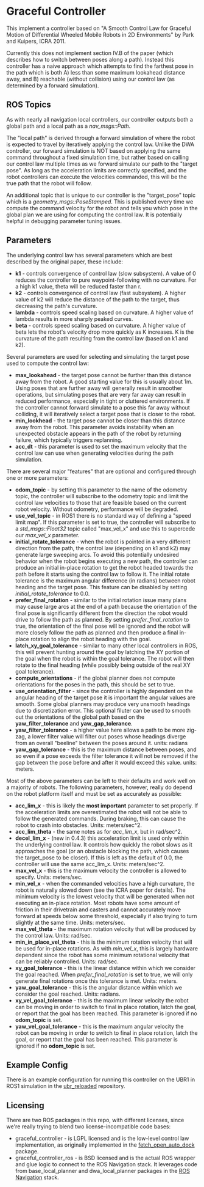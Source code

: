 # Graceful Controller

This implement a controller based on "A Smooth Control Law for Graceful
Motion of Differential Wheeled Mobile Robots in 2D Environments" by Park
and Kuipers, ICRA 2011.

Currently this does not implement section IV.B of the paper (which
describes how to switch between poses along a path). Instead this controller
has a naive approach which attempts to find the farthest pose in the path
which is both A) less than some maximum lookahead distance away, and B)
reachable (without collision) using our control law (as determined by
a forward simulation).

## ROS Topics

As with nearly all navigation local controllers, our controller outputs
both a global path and a local path as a _nav_msgs::Path_.

The "local path" is derived through a forward simulation of where
the robot is expected to travel by iteratively applying the control law.
Unlike the DWA controller, our forward simulation is NOT based on applying
the same command throughout a fixed simulation time, but rather based
on calling our control law multiple times as we forward simulate our
path to the "target pose". As long as the acceleration limits are
correctly specified, and the robot controllers can execute the velocities
commanded, this will be the true path that the robot will follow.

An additional topic that is unique to our controller is the "target_pose"
topic which is a _geometry_msgs::PoseStamped_. This is published every
time we compute the command velocity for the robot and tells you which
pose in the global plan we are using for computing the control law. It
is potentially helpful in debugging parameter tuning issues.

## Parameters

The underlying control law has several parameters which are best described
by the original paper, these include:

 * **k1** - controls convergence of control law (slow subsystem). A value of 0 reduces the controller to pure waypoint-following with no curvature. For a high k1 value, theta will be reduced faster than r.
 * **k2** - controls convergence of control law (fast subsystem). A higher value of k2 will reduce the distance of the path to the target, thus decreasing the path's curvature.
 * **lambda** - controls speed scaling based on curvature. A higher value of lambda results in more sharply peaked curves.
 * **beta** - controls speed scaling based on curvature. A higher value of beta lets the robot's velocity drop more quickly as K increases. K is the curvature of the path resulting from the control law (based on k1 and k2).

Several parameters are used for selecting and simulating the target pose used
to compute the control law:

 * **max_lookahead** - the target pose cannot be further than this distance
   away from the robot. A good starting value for this is usually about 1m.
   Using poses that are further away will generally result in smoother
   operations, but simulating poses that are very far away can result in
   reduced performance, especially in tight or cluttered environments.
   If the controller cannot forward simulate to a pose this far away without
   colliding, it will iteratively select a target pose that is closer to the
   robot.
* **min_lookhead** - the target pose cannot be closer than this distance
   away from the robot. This parameter avoids instability when an unexpected
   obstacle appears in the path of the robot by returning failure, which
   typically triggers replanning.
* **acc_dt** - this parameter is used to set the maximum velocity that the
   control law can use when generating velocities during the path simulation.

There are several major "features" that are optional and configured through
one or more parameters:

 * **odom_topic** - by setting this parameter to the name of the odometry
   topic, the controller will subscribe to the odometry topic and limit
   the control law velocities to those that are feasible based on the current
   robot velocity. Without odometry, performance will be degraded.
 * **use_vel_topic** - in ROS1 there is no standard way of defining a
   "speed limit map". If this parameter is set to true, the controller will
   subscribe to a _std_msgs::Float32_ topic called "max_vel_x" and use this
   to supercede our _max_vel_x_ parameter.
 * **initial_rotate_tolerance** - when the robot is pointed in a very
   different direction from the path, the control law (depending on k1 and k2)
   may generate large sweeping arcs. To avoid this potentially undesired behavior
   when the robot begins executing a new path, the controller can produce an
   initial in-place rotation to get the robot headed towards the path before it
   starts using the control law to follow it. The initial rotate tolerance is
   the maximum angular difference (in radians) between robot heading and the
   target pose. This feature can be disabled by setting _initial_rotate_tolerance_
   to 0.0.
 * **prefer_final_rotation** - similar to the initial rotation issue many
   plans may cause large arcs at the end of a path because the orientation of
   the final pose is significantly different from the direction the robot would
   drive to follow the path as planned. By setting _prefer_final_rotation_ to
   true, the orientation of the final pose will be ignored and the robot will
   more closely follow the path as planned and then produce a final in-place
   rotation to align the robot heading with the goal.
 * **latch_xy_goal_tolerance** - similar to many other local controllers in ROS,
   this will prevent hunting around the goal by latching the XY portion of the
   goal when the robot is within the goal tolerance. The robot will then rotate
   to the final heading (while possibly being outside of the real XY goal tolerance).
 * **compute_orientations** - if the global planner does not compute orientations
   for the poses in the path, this should be set to true.
 * **use_orientation_filter** - since the controller is highly dependent on the
   angular heading of the target pose it is important the angular values are
   smooth. Some global planners may produce very unsmooth headings due to
   discretization error. This optional filuter can be used to smooth
   out the orientations of the global path based on the **yaw_filter_tolerance**
   and **yaw_gap_tolerance**.
 * **yaw_filter_tolerance** - a higher value here allows a path to be more
   zig-zag, a lower filter value will filter out poses whose headings diverge
   from an overall "beeline" between the poses around it. units: radians
 * **yaw_gap_tolerance** - this is the maximum distance between poses, and
   so even if a pose exceeds the filter tolerance it will not be removed
   if the gap between the pose before and after it would exceed this value.
   units: meters.

Most of the above parameters can be left to their defaults and work well
on a majority of robots. The following parameters, however, really do
depend on the robot platform itself and must be set as accurately as
possible:

 * **acc_lim_x** - this is likely the **most important** parameter to set
   properly. If the acceleration limits are overestimated the robot will not
   be able to follow the generated commands. During braking, this can cause
   the robot to crash into obstacles. Units: meters/sec^2.
 * **acc_lim_theta** - the same notes as for _acc_lim_x_, but in rad/sec^2.
 * **decel_lim_x** - (new in 0.4.3) this acceleration limit is used only
   within the underlying control law. It controls how quickly the robot slows
   as it approaches the goal (or an obstacle blocking the path, which causes
   the target_pose to be closer). If this is left as the default of 0.0, the
   controller will use the same acc_lim_x. Units: meters/sec^2.
 * **max_vel_x** - this is the maximum velocity the controller is allowed to
   specify. Units: meters/sec.
 * **min_vel_x** - when the commanded velocities have a high curvature, the
   robot is naturally slowed down (see the ICRA paper for details). The minimum
   velocity is the lowest velocity that will be generated when not executing
   an in-place rotation. Most robots have some amount of friction in their
   drivetrain and casters and cannot accurately move forward at speeds below
   some threshold, especially if also trying to turn slightly at the same time.
   Units: meters/sec.
 * **max_vel_theta** - the maximum rotation velocity that will be produced by
   the control law. Units: rad/sec.
 * **min_in_place_vel_theta** - this is the minimum rotation velocity that
   will be used for in-place rotations. As with _min_vel_x_, this is largely
   hardware dependent since the robot has some minimum rotational velocity
   that can be reliably controlled. Units: rad/sec.
 * **xy_goal_tolerance** - this is the linear distance within which we consider
   the goal reached. When _prefer_final_rotation_ is set to true, we will only
   generate final rotations once this tolerance is met. Units: meters.
 * **yaw_goal_tolerance** - this is the angular distance within which we consider
   the goal reached. Units: radians.
 * **xy_vel_goal_tolerance** - this is the maximum linear velocity the robot
   can be moving in order to switch to final in place rotation, latch the
   goal, or report that the goal has been reached. This parameter is ignored
   if no **odom_topic** is set.
 * **yaw_vel_goal_tolerance** - this is the maximum angular velocity the robot
   can be moving in order to switch to final in place rotation, latch the
   goal, or report that the goal has been reached. This parameter is ignored
   if no **odom_topic** is set.

## Example Config

There is an example configuration for running this controller on the UBR1
in ROS1 simulation in the
[ubr_reloaded](https://github.com/mikeferguson/ubr_reloaded/tree/ros1)
repository.

## Licensing

There are two ROS packages in this repo, with different licenses, since
we're really trying to blend two license-incompatible code bases:

 * graceful_controller - is LGPL licensed and is the low-level control
   law implementation, as originally implemented in the
   [fetch_open_auto_dock](https://github.com/fetchrobotics/fetch_open_auto_dock)
   package.
 * graceful_controller_ros - is BSD licensed and is the actual ROS wrapper
   and glue logic to connect to the ROS Navigation stack. It leverages code
   from base_local_planner and dwa_local_planner packages in the
   [ROS Navigation](https://github.com/ros-planning/navigation) stack.
